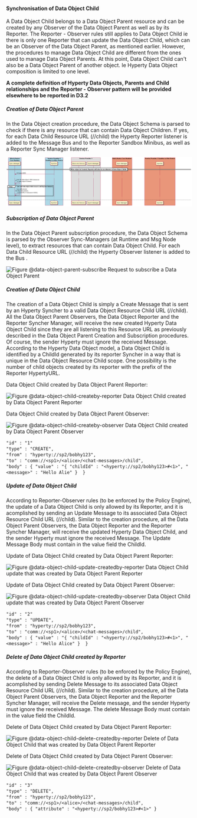 #### Synchronisation of Data Object Child

A Data Object Child belongs to a Data Object Parent resource and can be created by any Observer of the Data Object Parent as well as by its Reporter. The Reporter - Observer rules still applies to Data Object Child ie there is only one Reporter that can update the Data Object Child, which can be an Observer of the Data Object Parent, as mentioned earlier. However, the procedures to manage Data Object Child are different from the ones used to manage Data Object Parents. At this point, Data Object Child can't also be a Data Object Parent of another object. Ie Hyperty Data Object composition is limited to one level.

**A complete definition of Hyperty Data Objects, Parents and Child relationships and the Reporter - Observer pattern will be provided elsewhere to be reported in D3.2**

##### Creation of Data Object Parent

In the Data Object creation procedure, the Data Object Schema is parsed to check if there is any resource that can contain Data Object Children. If yes, for each Data Child Resource URL (<ObjectURL>/<resource>/child) the Hyperty Reporter listener is added to the Message Bus and to the Reporter Sandbox Minibus, as well as a Reporter Sync Manager listener.

![Figure @data-object-parent-create Request to create a Data Object Parent](data-object-child.png)

##### Subscription of Data Object Parent

In the Data Object Parent subscription procedure, the Data Object Schema is parsed by the Observer Sync-Managers (at Runtime and Msg Node level), to extract resources that can contain Data Object Child. For each Data Child Resource URL (<ObjectURL>/<resource>/child) the Hyperty Observer listener is added to the Bus .

![Figure @data-object-parent-subscribe Request to subscribe a Data Object Parent](data-object-child-001.png)

##### Creation of Data Object Child

The creation of a Data Object Child is simply a Create Message that is sent by an Hyperty Syncher to a valid Data Object Resource Child URL (<ObjectURL>/<Resource>/child). All the Data Object Parent Observers, the Data Object Reporter and the Reporter Syncher Manager, will receive the new created Hyperty Data Object Child since they are all listening to this Resource URL as previously described in the Data Object Parent Creation and Subscription procedures. Of course, the sender Hyperty must ignore the received Message. According to the Hyperty Data Object model, a Data Object Child is identified by a ChildId generated by its reporter Syncher in a way that is unique in the Data Object Resource Child scope. One possibility is the number of child objects created by its reporter with the prefix of the Reporter HypertyURL.

Data Object Child created by Data Object Parent Reporter:

![Figure @data-object-child-createby-reporter Data Object Child created by Data Object Parent Reporter](data-object-child-002.png)

Data Object Child created by Data Object Parent Observer:

![Figure @data-object-child-createby-observer Data Object Child created by Data Object Parent Observer](data-object-child-003.png)

```
"id" : "1"
"type" : "CREATE",
"from" : "hyperty://sp2/bobhy123",
"to" : "comm://<sp1>/<alice>/<chat-messages>/child",
"body" : { "value" : "{ "childId" : "<hyperty://sp2/bobhy123>#<1>", "<message>" : "Hello Alie" }  }
```

##### Update of Data Object Child

According to Reporter-Observer rules (to be enforced by the Policy Engine), the update of a Data Object Child is only allowed by its Reporter, and it is acomplished by sending an Update Message to its associated Data Object Resource Child URL (<ObjectURL>/<Resource>/child). Similar to the creation procedure, all the Data Object Parent Observers, the Data Object Reporter and the Reporter Syncher Manager, will receive the updated Hyperty Data Object Child, and the sender Hyperty must ignore the received Message. The Update Message Body must contain in the value field the ChildId.

Update of Data Object Child created by Data Object Parent Reporter:

![Figure @data-object-child-update-createdby-reporter Data Object Child update that was created by Data Object Parent Reporter](data-object-child-004.png)

Update of Data Object Child created by Data Object Parent Observer:

![Figure @data-object-child-update-createdby-observer Data Object Child update that was created by Data Object Parent Observer](data-object-child-005.png)

```
"id" : "2"
"type" : "UPDATE",
"from" : "hyperty://sp2/bobhy123",
"to" : "comm://<sp1>/<alice>/<chat-messages>/child",
"body" : { "value" : "{ "childId" : "<hyperty://sp2/bobhy123>#<1>", "<message>" : "Hello Alice" }  }
```

##### Delete of Data Object Child created by Reporter

According to Reporter-Observer rules (to be enforced by the Policy Engine), the delete of a Data Object Child is only allowed by its Reporter, and it is acomplished by sending Delete Message to its associated Data Object Resource Child URL (<ObjectURL>/<Resource>/child). Similar to the creation procedure, all the Data Object Parent Observers, the Data Object Reporter and the Reporter Syncher Manager, will receive the Delete message, and the sender Hyperty must ignore the received Message. The delete Message Body must contain in the value field the ChildId.

Delete of Data Object Child created by Data Object Parent Reporter:

![Figure @data-object-child-delete-createdby-reporter Delete of Data Object Child that was created by Data Object Parent Reporter](data-object-child-006.png)

Delete of Data Object Child created by Data Object Parent Observer:

![Figure @data-object-child-delete-createdby-observer Delete of Data Object Child that was created by Data Object Parent Observer](data-object-child-007.png)

```
"id" : "3"
"type" : "DELETE",
"from" : "hyperty://sp2/bobhy123",
"to" : "comm://<sp1>/<alice>/<chat-messages>/child",
"body" : { "attribute" : "<hyperty://sp2/bobhy123>#<1>" }
```
